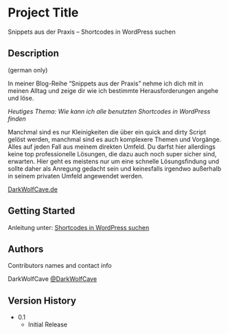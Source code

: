 # Project Title

Snippets aus der Praxis – Shortcodes in WordPress suchen

## Description
(german only)

In meiner Blog-Reihe “Snippets aus der Praxis” nehme ich dich mit in meinen Alltag
und zeige dir wie ich bestimmte Herausforderungen angehe und löse.

*Heutiges Thema: Wie kann ich alle benutzten Shortcodes in WordPress finden*

Manchmal sind es nur Kleinigkeiten die über ein quick and dirty Script gelöst werden, manchmal sind es auch komplexere Themen und Vorgänge. Alles auf jeden Fall aus meinem direkten Umfeld. Du darfst hier allerdings keine top professionelle Lösungen, die dazu auch noch super sicher sind, erwarten. Hier geht es meistens nur um eine schnelle Lösungsfindung und sollte daher als Anregung gedacht sein und keinesfalls irgendwo außerhalb in seinem privaten Umfeld angewendet werden.

[DarkWolfCave.de](https://darkwolfcave.de "darkwolfcave.de")

## Getting Started

Anleitung unter: [Shortcodes in WordPress suchen](https://darkwolfcave.de/shortcodes-in-wordpress-suchen-snippets/)

## Authors

Contributors names and contact info

DarkWolfCave
[@DarkWolfCave](https://discord.gg/neyGWMUdjQ)

## Version History

* 0.1
    * Initial Release
